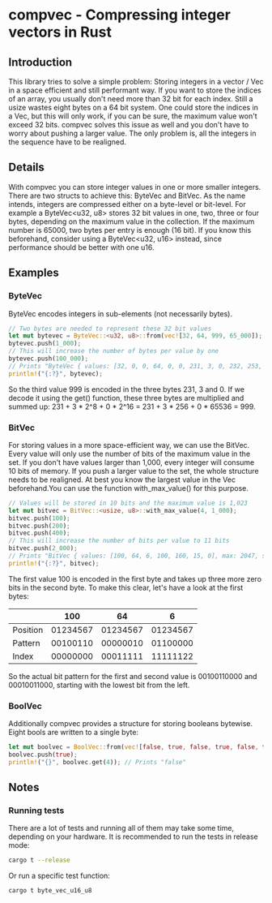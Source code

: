 # compvec - Compressing integer vectors in Rust
## Introduction
This library tries to solve a simple problem: Storing integers in a vector / Vec in a space efficient and still performant way. If you want to store the indices of an array, you usually don't need more than 32 bit for each index. Still a usize wastes eight bytes on a 64 bit system.
One could store the indices in a Vec<u32>, but this will only work, if you can be sure, the maximum value won't exceed 32 bits. compvec solves this issue as well and you don't have to worry about pushing a larger value. The only problem is, all the integers in the sequence have to be realigned.

## Details
With compvec you can store integer values in one or more smaller integers. There are two structs to achieve this: ByteVec and BitVec. As the name intends, integers are compressed either on a byte-level or bit-level.
For example a ByteVec<u32, u8> stores 32 bit values in one, two, three or four bytes, depending on the maximum value in the collection. If the maximum number is 65000, two bytes per entry is enough (16 bit). If you know this beforehand, consider using a ByteVec<u32, u16> instead, since performance should be better with one u16.

## Examples
### ByteVec
ByteVec encodes integers in sub-elements (not necessarily bytes). 

```rust
// Two bytes are needed to represent these 32 bit values
let mut bytevec = ByteVec::<u32, u8>::from(vec![32, 64, 999, 65_000]);
bytevec.push(1_000);
// This will increase the number of bytes per value by one
bytevec.push(100_000);
// Prints "ByteVec { values: [32, 0, 0, 64, 0, 0, 231, 3, 0, 232, 253, 0, 232, 3, 0, 160, 134, 1], max: 16581375, stride: 3, n: 6 }"
println!("{:?}", bytevec);
```

So the third value 999 is encoded in the three bytes 231, 3 and 0. If we decode it using the get() function, these three bytes are multiplied and summed up: 231 + 3 * 2^8 + 0 * 2^16 = 231 + 3 * 256 + 0 * 65536 = 999.

### BitVec
For storing values in a more space-efficient way, we can use the BitVec. Every value will only use the number of bits of the maximum value in the set. If you don't have values larger than 1,000, every integer will consume 10 bits of memory.
If you push a larger value to the set, the whole structure needs to be realigned. At best you know the largest value in the Vec beforehand.You can use the function with_max_value() for this purpose.

```rust
// Values will be stored in 10 bits and the maximum value is 1,023
let mut bitvec = BitVec::<usize, u8>::with_max_value(4, 1_000);
bitvec.push(100);
bitvec.push(200);
bitvec.push(400);
// This will increase the number of bits per value to 11 bits
bitvec.push(2_000);
// Prints "BitVec { values: [100, 64, 6, 100, 160, 15, 0], max: 2047, stride_bits: 11, n: 4, ..."
println!("{:?}", bitvec);
```

The first value 100 is encoded in the first byte and takes up three more zero bits in the second byte.
To make this clear, let's have a look at the first bytes:

|          | 100      | 64       | 6        |
| -------- | -------- | -------- | -------- |
| Position | 01234567 | 01234567 | 01234567 |
| Pattern  | 00100110 | 00000010 | 01100000 |
| Index    | 00000000 | 00011111 | 11111122 |

So the actual bit pattern for the first and second value is 00100110000 and 00010011000, starting with the lowest bit from the left.

### BoolVec
Additionally compvec provides a structure for storing booleans bytewise.
Eight bools are written to a single byte:

```rust
let mut boolvec = BoolVec::from(vec![false, true, false, true, false, true]);
boolvec.push(true);
println!("{}", boolvec.get(4)); // Prints "false"
```

## Notes
### Running tests
There are a lot of tests and running all of them may take some time, depending on your hardware. It is recommended to run the tests in release mode:

```bash
cargo t --release
```
Or run a specific test function:

```bash
cargo t byte_vec_u16_u8
```
